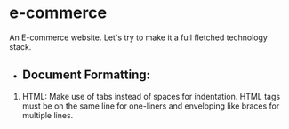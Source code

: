 # e-commerce
An E-commerce website. Let's try to make it a full fletched technology stack.

* ## Document Formatting:
1. HTML:
	Make use of tabs instead of spaces for indentation. HTML tags must be on the same line for one-liners and enveloping like braces for multiple lines.
